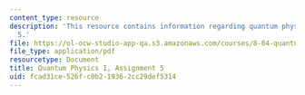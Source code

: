 ```yaml
---
content_type: resource
description: 'This resource contains information regarding quantum physics: Assignment
  5.'
file: https://ol-ocw-studio-app-qa.s3.amazonaws.com/courses/8-04-quantum-physics-i-spring-2016/fcad31ce526fc0b219362cc29def5314_MIT8_04S16_ps5_2016.pdf
file_type: application/pdf
resourcetype: Document
title: Quantum Physics I, Assignment 5
uid: fcad31ce-526f-c0b2-1936-2cc29def5314
---
```


